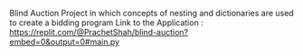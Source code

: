 Blind Auction Project in which concepts of nesting and dictionaries are used to create a bidding program
Link to the Application :
https://replit.com/@PrachetShah/blind-auction?embed=0&output=0#main.py
